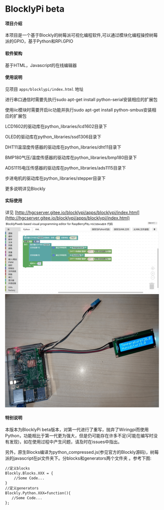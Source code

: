 # BlocklyPi beta

#### 项目介绍
本项目是一个基于Blockly的树莓派可视化编程软件,可以通过模块化编程操控树莓派的GPIO，基于Python和RPi.GPIO

#### 软件架构
基于HTML，Javascript的在线编辑器


#### 使用说明

见项目 `apps/blocklypi/index.html` 地址

进行串口通信时需要先执行sudo apt-get install python-serial安装相应的扩展包

使用iic模块时需要开启iic功能并执行sudo apt-get install python-smbus安装相应的扩展包

LCD1602的驱动库在python_libraries/lcd1602目录下

OLED的驱动库在python_libraries/ssd1306目录下

DHT11温湿度传感器的驱动库在python_libraries/dht11目录下

BMP180气压/温度传感器的驱动库在python_libraries/bmp180目录下

ADS1115电压传感器的驱动库在python_libraries/ads1115目录下

步进电机的驱动库在python_libraries/stepper目录下

更多说明详见Blockly



#### 实际使用
详见 [http://hgcserver.gitee.io/blocklypi/apps/blocklypi/index.html](http://hgcserver.gitee.io/blocklypi/apps/blocklypi/index.html)
![PIC1](images/pic1.png)
![PIC2](images/pic2.png)

#### 特别说明
本版本为BlocklyPi beta版本，对第一代进行了重写，抛弃了Wiringpi而使用Python，功能相比于第一代更为强大，但是仍可能存在许多不足(可能在编写时没有发现)，如在使用过程中产生问题，请及时在issues中指出。

另外，原生Blocks编译为python_compressed.js(参见官方的Blockly源码)，树莓派的javascript在pi文件夹下。分blocks和generators两个文件夹 。参考下图:

```
//定义blocks
Blockly.Blocks.XXX = {
    //Some Code...
}
//定义generators
Blockly.Python.XXX=function(){
   //Some Code...
};